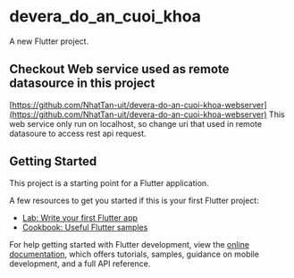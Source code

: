 # devera_do_an_cuoi_khoa

A new Flutter project.

## Checkout Web service used as remote datasource in this project
[https://github.com/NhatTan-uit/devera-do-an-cuoi-khoa-webserver](https://github.com/NhatTan-uit/devera-do-an-cuoi-khoa-webserver)
This web service only run on localhost, so change uri that used in remote datasoure to access rest api request.

## Getting Started

This project is a starting point for a Flutter application.

A few resources to get you started if this is your first Flutter project:

- [Lab: Write your first Flutter app](https://docs.flutter.dev/get-started/codelab)
- [Cookbook: Useful Flutter samples](https://docs.flutter.dev/cookbook)

For help getting started with Flutter development, view the
[online documentation](https://docs.flutter.dev/), which offers tutorials,
samples, guidance on mobile development, and a full API reference.
